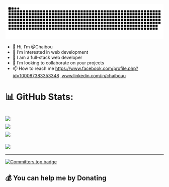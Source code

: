 <!--- snake -->
<div align="center">
  <img  src="https://github.com/1999AZZAR/1999AZZAR/blob/main/resources/img/grid-snake.svg"
       alt="snake" /></a>
</div>


- 👋 Hi, I’m @Chaibou
- 👀 I’m interested in web development
- 🌱 I am a full-stack web developer
- 💞️ I’m looking to collaborate on your projects
- 📫 How to reach me https://www.facebook.com/profile.php?id=100087383353348 ,www.linkedin.com/in/chaibouu



# 📊 GitHub Stats:
![](https://github-readme-stats.vercel.app/api?username=Chaibouu&theme=tokyonight&hide_border=false&include_all_commits=true&count_private=true)<br/>
![](https://github-readme-streak-stats.herokuapp.com/?user=Chaibouu&theme=tokyonight&hide_border=false)<br/>
![](https://github-readme-stats.vercel.app/api/top-langs/?username=Chaibouu&theme=tokyonight&hide_border=false&include_all_commits=true&count_private=true&layout=compact)
---
[![](https://visitcount.itsvg.in/api?id=Chaibouu&icon=0&color=0)](https://visitcount.itsvg.in)
<!-- Proudly created with GPRM ( https://gprm.itsvg.in ) -->
---
[![Committers.top badge](https://user-badge.committers.top/niger_private/Chaibouu.svg)](https://user-badge.committers.top/niger_private/Chaibouu)
## 💰 You can help me by Donating





<!---
Chaibouu/Chaibouu is a ✨ special ✨ repository because its `README.md` (this file) appears on your GitHub profile.
You can click the Preview link to take a look at your changes.
--->
